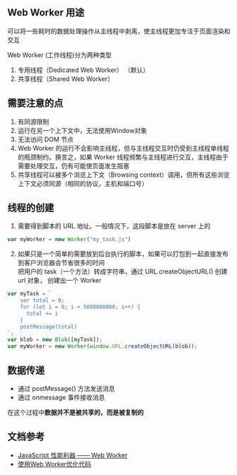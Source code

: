 ## Web Worker 用途

可以将一些耗时的数据处理操作从主线程中剥离，使主线程更加专注于页面渲染和交互

Web Worker (工作线程)分为两种类型
1. 专用线程（Dedicated Web Worker） （默认）
2. 共享线程（Shared Web Worker）

## 需要注意的点

1. 有同源限制
2. 运行在另一个上下文中，无法使用Window对象
3. 无法访问 DOM 节点
4. Web Worker 的运行不会影响主线程，但与主线程交互时仍受到主线程单线程的瓶颈制约。换言之，如果 Worker 线程频繁与主线程进行交互，主线程由于需要处理交互，仍有可能使页面发生阻塞
5. 共享线程可以被多个浏览上下文（Browsing context）调用，但所有这些浏览上下文必须同源（相同的协议，主机和端口号）

## 线程的创建

1. 需要得到脚本的 URL 地址。一般情况下，这段脚本是放在 server 上的
```js
var myWorker = new Worker("my_task.js")
```
2. 如果只是一个简单的需要放到后台执行的脚本，如果可以打包到一起直接发布到客户浏览器会节省很多的时间  
把用户的 task（一个方法）转成字符串，通过 URL.createObjectURL() 创建 url 对象， 创建出一个 Worker
```js
var myTask = `
    var total = 0;
    for (let i = 0; i < 5000000000; i++) {
      total += i
    }
    postMessage(total)
`;
var blob = new Blob([myTask]);
var myWorker = new Worker(window.URL.createObjectURL(blob));
```

## 数据传递

- 通过 postMessage() 方法发送消息
- 通过 onmessage 事件接收消息

在这个过程中**数据并不是被共享的，而是被复制的**

## 文档参考

- [JavaScript 性能利器 —— Web Worker](https://juejin.im/post/5c10e5a9f265da611c26d634#heading-0)
- [使用Web Worker优化代码](https://juejin.im/post/5d7745a7e51d4561bb33fbd6)